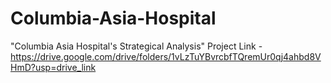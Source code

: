 # Columbia-Asia-Hospital
"Columbia Asia Hospital's Strategical Analysis"
Project Link  - https://drive.google.com/drive/folders/1vLzTuYBvrcbfTQremUr0qj4ahbd8VHmD?usp=drive_link
